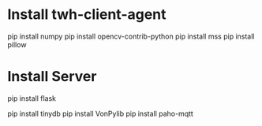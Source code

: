 # Install twh-client-agent 
pip install numpy
pip install opencv-contrib-python
pip install mss
pip install pillow

# Install Server 
pip install flask
<!-- pip install flask-wtf -->
pip install tinydb
pip install VonPylib
pip install paho-mqtt
